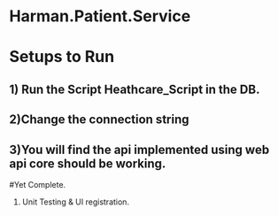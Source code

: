 # Harman.Patient.Service

# Setups to Run 

## 1) Run the Script Heathcare_Script in the DB.  
## 2)Change the connection string 
## 3)You will find the api implemented using web api core should be working. 

#Yet Complete. 
1) Unit Testing & UI registration.
